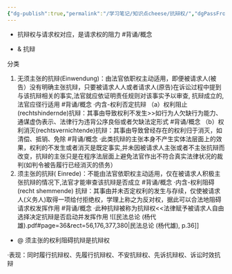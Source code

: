 ```yaml
---
{"dg-publish":true,"permalink":"/学习笔记/知识点cheese/抗辩权/","dgPassFrontmatter":true,"created":"2024-07-05T14:07:34.041+08:00","updated":"2024-09-11T12:10:08.312+08:00"}
---
```


- 抗辩权与请求权对应，是请求权的阻力 #背诵/概念 

- & 抗辩

分类
1. 无须主张的抗辩(Einwendung)：由法官依职权主动适用，即便被请求人(被告）没有明确主张抗辩，只要被请求⼈人或者请求人(原告)在诉讼过程中提到与该抗辩相关的事实,法官就应依证明责任规则对该事实予以审查, 抗辩成立的,法官应径行适用 #背诵/概念 
·内含-权利否定抗辩
（a）权利阻止(rechtshindernde)抗辩：其事由导致权利不发生>>如行为人欠缺行为能力、通谋虚伪表示、法律行为违背公序良俗或者欠缺法定形式 #背诵/概念 
（b）权利消灭(rechtsvernichtende)抗辩：其事由导致曾经存在的权利归于消灭，如清偿、抵销、免除 #背诵/概念 
·此类抗辩的主张本身不产生实体法层面上的效果，权利的不发生或者消灭是既定事实,并未因被请求人主张或者不主张抗辩而改变，抗辩的主张只是在程序法层面上避免法官作出不符合真实法律状况的裁判(如判令被告履行已经消灭的债务）
2. 须主张的抗辩( Einrede)：不能由法官依职权主动适用，仅在被请求人积极主张抗辩的情况下,法官才能审查该抗辩是否成立 #背诵/概念 
·内含-权利阻碍(recht shemmende) 抗辩：其事由并未否定权利的发生与存续，仅使被请求人(义务人)取得⼀项给付拒绝权，学理上称之为反对权，据此可以合法地阻碍请求权发挥作用 #背诵/概念 
·此种抗辩被称为抗辩权<<法律赋予被请求人自由选择决定抗辩是否启动并发挥作用
![[民法总论 (杨代雄).pdf#page=36&rect=56,176,377,380|民法总论 (杨代雄), p.36]]
- @ 须主张的权利阻碍抗辩是抗辩权

·表现：同时履行抗辩权、先履行抗辩权、不安抗辩权、先诉抗辩权、诉讼时效抗辩